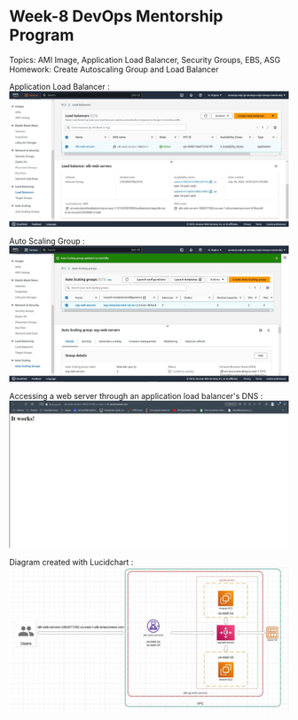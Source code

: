 # Week-8 DevOps Mentorship Program
Topics: AMI Image, Application Load Balancer, Security Groups, EBS, ASG<br>
Homework: Create Autoscaling Group and Load Balancer <br>

Application Load Balancer : 
<img src="./images/awsloadbalancer.JPG">

Auto Scaling Group : 
<img src="./images/awsautoscalingroup.JPG">

Accessing a web server through an application load balancer's DNS : 
<img src="./images/awsloadbalancerwebpage.JPG">

Diagram created with Lucidchart : 
<img src="./images/luciddiagram.JPG">

